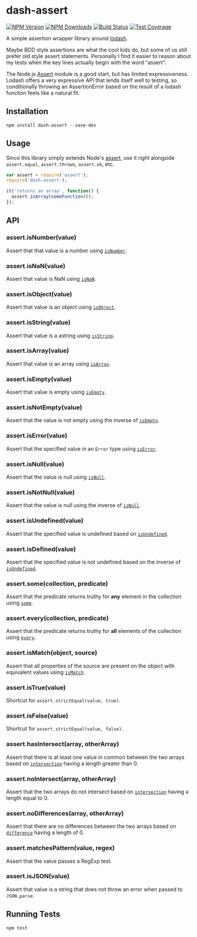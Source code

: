 # dash-assert

[![NPM Version][npm-image]][npm-url]
[![NPM Downloads][downloads-image]][downloads-url]
[![Build Status][travis-image]][travis-url]
[![Test Coverage][coveralls-image]][coveralls-url]

A simple assertion wrapper library around [lodash](https://lodash.com).

Maybe BDD style assertions are what the cool kids do, but some of us still prefer old style assert statements. Personally I find it easier to reason about my tests when the key lines actually begin with the word "assert".

The Node.js [Assert](https://nodejs.org/api/assert.html) module is a good start, but has limited expressiveness. Lodash offers a very expressive API that lends itself well to testing, so conditionally throwing an AssertionError based on the result of a lodash function feels like a natural fit.

## Installation
~~~
npm install dash-assert --save-dev
~~~

## Usage
Since this library simply extends Node's [assert](https://nodejs.org/api/assert.html), use it right alongside `assert.equal`, `assert.throws`, `assert.ok`, etc.

~~~js
var assert = require('assert');
require('dash-assert');

it('returns an array', function() {
  assert.isArray(someFunction());
});
~~~

## API

### assert.isNumber(value)
Assert that that value is a number using [`isNumber`](https://lodash.com/docs#isNumber).

### assert.isNaN(value)
Assert that value is NaN using [`isNaN`](https://lodash.com/docs#isNaN).

### assert.isObject(value)
Assert that value is an object using [`isObject`](https://lodash.com/docs#isObject).

### assert.isString(value)
Assert that value is a astring using [`isString`](https://lodash.com/docs#isString).

### assert.isArray(value)
Assert that value is an array using [`isArray`](https://lodash.com/docs#isArray).

### assert.isEmpty(value)
Assert that value is empty using [`isEmpty`](https://lodash.com/docs#isEmpty).

### assert.isNotEmpty(value)
Assert that the value is not empty using the inverse of [`isEmpty`](https://lodash.com/docs#isEmpty).

### assert.isError(value)
Assert that the specified value in an `Error` type using [`isError`](https://lodash.com/docs#isError).

### assert.isNull(value)
Assert that the value is null using [`isNull`](https://lodash.com/docs#isNull).

### assert.isNotNull(value)
Assert that the value is null using the inverse of [`isNull`](https://lodash.com/docs#isNull).

### assert.isUndefined(value)
Assert that the specified value is undefined based on [`isUndefined`](https://lodash.com/docs#isUndefined).

### assert.isDefined(value)
Assert that the specified value is not undefined based on the inverse of [`isUndefined`](https://lodash.com/docs#isUndefined).

### assert.some(collection, predicate)
Assert that the predicate returns truthy for __any__ element in the collection using [`some`](https://lodash.com/docs#some).

### assert.every(collection, predicate)
Assert that the predicate returns truthy for __all__ elements of the collection using [`every`](https://lodash.com/docs#every).

### assert.isMatch(object, source)
Assert that all properties of the source are present on the object with equivalent values using [`isMatch`](https://lodash.com/docs#isMatch).

### assert.isTrue(value)
Shortcut for `assert.strictEqual(value, true)`.

### assert.isFalse(value)
Shortcut for `assert.strictEqual(value, false)`.

### assert.hasIntersect(array, otherArray)
Assert that there is at least one value in common between the two arrays based on [`intersection`](https://lodash.com/docs#intersection) having a length greater than 0.

### assert.noIntersect(array, otherArray)
Assert that the two arrays do not intersect based on [`intersection`](https://lodash.com/docs#intersection) having a length equal to 0.

### assert.noDifferences(array, otherArray)
Assert that there are no differences between the two arrays based on [`difference`](https://lodash.com/docs#difference) having a length of 0.

### assert.matchesPattern(value, regex)
Assert that the value passes a RegExp test.

### assert.isJSON(value)
Assert that value is a string that does not throw an error when passed to `JSON.parse`.

## Running Tests
~~~
npm test
~~~

[npm-image]: https://img.shields.io/npm/v/dash-assert.svg?style=flat
[npm-url]: https://npmjs.org/package/dash-assert
[travis-image]: https://img.shields.io/travis/dvonlehman/dash-assert.svg?style=flat
[travis-url]: https://travis-ci.org/dvonlehman/dash-assert
[coveralls-image]: https://img.shields.io/coveralls/dvonlehman/dash-assert.svg?style=flat
[coveralls-url]: https://coveralls.io/r/dvonlehman/dash-assert?branch=master
[downloads-image]: https://img.shields.io/npm/dm/dash-assert.svg?style=flat
[downloads-url]: https://npmjs.org/package/dash-assert
